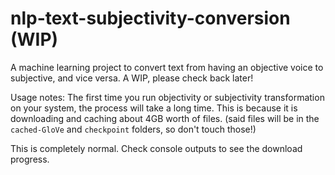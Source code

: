 # nlp-text-subjectivity-conversion (WIP)

A machine learning project to convert text from having an objective voice to subjective, and vice versa. A WIP, please check back later!

Usage notes: The first time you run objectivity or subjectivity transformation on your system, the process will take a long time. This is because it is downloading and caching about 4GB worth of files. (said files will be in the `cached-GloVe` and `checkpoint` folders, so don't touch those!)

This is completely normal. Check console outputs to see the download progress.

